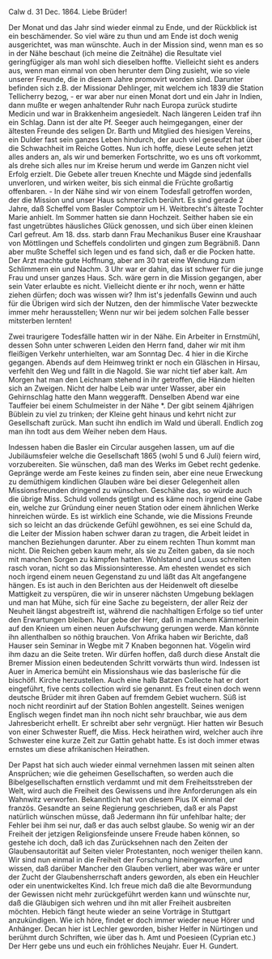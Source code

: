  Calw d. 31 Dec. 1864.
Liebe Brüder!

Der Monat und das Jahr sind wieder einmal zu Ende, und der Rückblick ist ein beschämender. So viel wäre zu thun und am Ende ist doch wenig ausgerichtet, was man wünschte. Auch in der Mission sind, wenn man es so in der Nähe beschaut (ich meine die Zeitnähe) die Resultate viel geringfügiger als man wohl sich dieselben hoffte. Vielleicht sieht es anders aus, wenn man einmal von oben herunter dem Ding zusieht, wie so viele unserer Freunde, die in diesem Jahre promovirt worden sind. Darunter befinden sich z.B. der Missionar Dehlinger, mit welchem ich 1839 die Station Tellicherry bezog, - er war aber nur einen Monat dort und ein Jahr in Indien, dann mußte er wegen anhaltender Ruhr nach Europa zurück studirte Medicin und war in Brakkenheim angesiedelt. Nach längeren Leiden traf ihn ein Schlag. Dann ist der alte Pf. Seeger auch heimgegangen, einer der ältesten Freunde des seligen Dr. Barth und Mitglied des hiesigen Vereins, ein Dulder fast sein ganzes Leben hindurch, der auch viel geseufzt hat über die Schwachheit im Reiche Gottes. Nun ich hoffe, diese Leute sehen jetzt alles anders an, als wir und bemerken Fortschritte, wo es uns oft vorkommt, als drehe sich alles nur im Kreise herum und werde im Ganzen nicht viel Erfolg erzielt. Die Gebete aller treuen Knechte und Mägde sind jedenfalls unverloren, und wirken weiter, bis sich einmal die Früchte großartig offenbaren. - In der Nähe sind wir von einem Todesfall getroffen worden, der die Mission und unser Haus schmerzlich berührt. Es sind gerade 2 Jahre, daß Scheffel vom Basler Comptoir um H. Weitbrecht's älteste Tochter Marie anhielt. Im Sommer hatten sie dann Hochzeit. Seither haben sie ein fast ungetrübtes häusliches Glück genossen, und sich über einen kleinen Carl gefreut. Am 18. dss. starb dann Frau Mechanikus Buser eine Kraushaar von Möttlingen und Scheffels condolirten und gingen zum Begräbniß. Dann aber mußte Scheffel sich legen und es fand sich, daß er die Pocken hatte. Der Arzt machte gute Hoffnung, aber am 30 trat eine Wendung zum Schlimmern ein und Nachm. 3 Uhr war er dahin, das ist schwer für die junge Frau und unser ganzes Haus. Sch. wäre gern in die Mission gegangen, aber sein Vater erlaubte es nicht. Vielleicht diente er ihr noch, wenn er hätte ziehen dürfen; doch was wissen wir? Ihm ist's jedenfalls Gewinn und auch für die Übrigen wird sich der Nutzen, den der himmlische Vater bezweckte immer mehr herausstellen; Wenn nur wir bei jedem solchen Falle besser mitsterben lernten!

Zwei traurigere Todesfälle hatten wir in der Nähe. Ein Arbeiter in Ernstmühl, dessen Sohn unter schweren Leiden den Herrn fand, daher wir mit ihm fleißigen Verkehr unterhielten, war am Sonntag Dec. 4 hier in die Kirche gegangen. Abends auf dem Heimweg trinkt er noch ein Gläschen in Hirsau, verfehlt den Weg und fällt in die Nagold. Sie war nicht tief aber kalt. Am Morgen hat man den Leichnam stehend in ihr getroffen, die Hände hielten sich an Zweigen. Nicht der halbe Leib war unter Wasser, aber ein Gehirnschlag hatte den Mann weggerafft. Denselben Abend war eine Tauffeier bei einem Schulmeister in der Nähe <Monakam>*. Der gibt seinem 4jährigen Büblein zu viel zu trinken; der Kleine geht hinaus und kehrt nicht zur Gesellschaft zurück. Man sucht ihn endlich im Wald und überall. Endlich zog man ihn todt aus dem Weiher neben dem Haus.

Indessen haben die Basler ein Circular ausgehen lassen, um auf die Jubiläumsfeier welche die Gesellschaft 1865 (wohl 5 und 6 Juli) feiern wird, vorzubereiten. Sie wünschen, daß man des Werks im Gebet recht gedenke. Gepränge werde am Feste keines zu finden sein, aber eine neue Erweckung zu demüthigem kindlichen Glauben wäre bei dieser Gelegenheit allen Missionsfreunden dringend zu wünschen. Geschähe das, so würde auch die übrige Miss. Schuld vollends getilgt und es käme noch irgend eine Gabe ein, welche zur Gründung einer neuen Station oder einem ähnlichen Werke hinreichen würde. Es ist wirklich eine Schande, wie die Missions Freunde sich so leicht an das drückende Gefühl gewöhnen, es sei eine Schuld da, die Leiter der Mission haben schwer daran zu tragen, die Arbeit leidet in manchen Beziehungen darunter. Aber zu einem rechten Thun kommt man nicht. Die Reichen geben kaum mehr, als sie zu Zeiten gaben, da sie noch mit manchen Sorgen zu kämpfen hatten. Wohlstand und Luxus schreiten rasch voran, nicht so das Missionsinteresse. Am ehesten wendet es sich noch irgend einem neuen Gegenstand zu und läßt das Alt angefangene hängen. Es ist auch in den Berichten aus der Heidenwelt oft dieselbe Mattigkeit zu verspüren, die wir in unserer nächsten Umgebung beklagen und man hat Mühe, sich für eine Sache zu begeistern, der aller Reiz der Neuheit längst abgestreift ist, während die nachhaltigen Erfolge so tief unter den Erwartungen bleiben. Nur gebe der Herr, daß in manchem Kämmerlein auf den Knieen um einen neuen Aufschwung gerungen werde. Man könnte ihn allenthalben so nöthig brauchen. Von Afrika haben wir Berichte, daß Hauser sein Seminar in Wegbe mit 7 Knaben begonnen hat. Vögelin wird ihm dazu an die Seite treten. Wir dürfen hoffen, daß durch diese Anstalt die Bremer Mission einen bedeutenden Schritt vorwärts thun wird. Indessen ist Auer in America bemüht ein Missionshaus wie das baslerische für die bischöfl. Kirche herzustellen. Auch eine halb Batzen Collecte hat er dort eingeführt, five cents collection wird sie genannt. Es freut einen doch wenn deutsche Brüder mit ihren Gaben auf fremdem Gebiet wuchern. Süß ist noch nicht reordinirt auf der Station Bohlen angestellt. Seines wenigen Englisch wegen findet man ihn noch nicht sehr brauchbar, wie aus dem Jahresbericht erhellt. Er schreibt aber sehr vergnügt. Hier hatten wir Besuch von einer Schwester Rueff, die Miss. Heck heirathen wird, welcher auch ihre Schwester eine kurze Zeit zur Gattin gehabt hatte. Es ist doch immer etwas ernstes um diese afrikanischen Heirathen.

Der Papst hat sich auch wieder einmal vernehmen lassen mit seinen alten Ansprüchen; wie die geheimen Gesellschaften, so werden auch die Bibelgesellschaften ernstlich verdammt und mit dem Freiheitsstreben der Welt, wird auch die Freiheit des Gewissens und ihre Anforderungen als ein Wahnwitz verworfen. Bekanntlich hat von diesem Pius IX einmal der französ. Gesandte an seine Regierung geschrieben, daß er als Papst natürlich wünschen müsse, daß Jedermann ihn für unfehlbar halte; der Fehler bei ihm sei nur, daß er das auch selbst glaube. So wenig wir an der Freiheit der jetzigen Religionsfeinde unsere Freude haben können, so gestehe ich doch, daß ich das Zurücksehnen nach den Zeiten der Glaubensautorität auf Seiten vieler Protestanten, noch weniger theilen kann. Wir sind nun einmal in die Freiheit der Forschung hineingeworfen, und wissen, daß darüber Mancher den Glauben verliert, aber was wäre er unter der Zucht der Glaubensherrschaft anders geworden, als eben ein Heuchler oder ein unentwickeltes Kind. Ich freue mich daß die alte Bevormundung der Gewissen nicht mehr zurückgeführt werden kann und wünschte nur, daß die Gläubigen sich wehren und ihn mit aller Freiheit ausbreiten möchten. Hebich fängt heute wieder an seine Vorträge in Stuttgart anzukündigen. Wie ich höre, findet er doch immer wieder neue Hörer und Anhänger. Decan hier ist Lechler geworden, bisher Helfer in Nürtingen und berühmt durch Schriften, wie über das h. Amt und Poesieen (Cyprian etc.) 
Der Herr gebe uns und euch ein fröhliches Neujahr.
 Euer
 H. Gundert.
